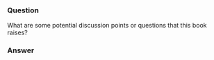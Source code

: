 ### Question

What are some potential discussion points or questions that this book raises?

### Answer

